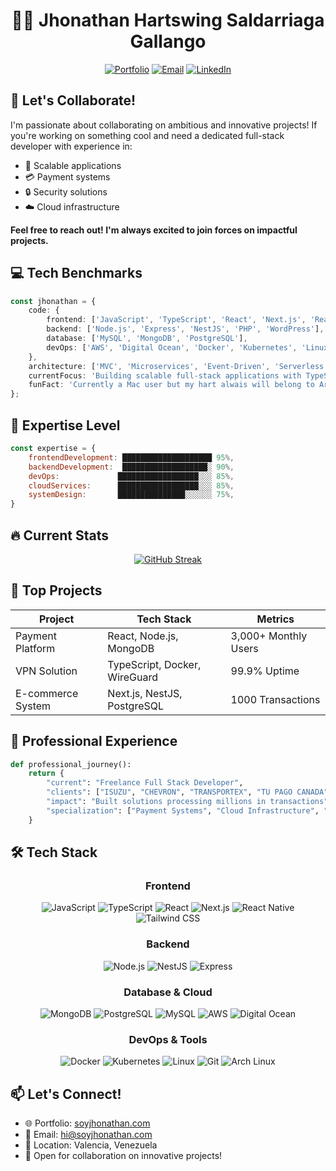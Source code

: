 <div align="center">

# 👨‍💻 Jhonathan Hartswing Saldarriaga Gallango

[![Portfolio](https://img.shields.io/badge/Portfolio-soyjhonathan.com-blue?style=flat-square&logo=google-chrome)](https://soyjhonathan.com)
[![Email](https://img.shields.io/badge/Email-hi%40soyjhonathan.com-red?style=flat-square&logo=gmail)](mailto:hi@soyjhonathan.com)
[![LinkedIn](https://img.shields.io/badge/LinkedIn-Connect-blue?style=flat-square&logo=linkedin)](https://linkedin.com/in/YourLinkedIn)

</div>

## 🤝 Let's Collaborate!

I'm passionate about collaborating on ambitious and innovative projects! If you're working on something cool and need a dedicated full-stack developer with experience in:
- 🚀 Scalable applications
- 💳 Payment systems
- 🔒 Security solutions
- ☁️ Cloud infrastructure

**Feel free to reach out! I'm always excited to join forces on impactful projects.**

## 💻 Tech Benchmarks

```typescript
const jhonathan = {
    code: {
        frontend: ['JavaScript', 'TypeScript', 'React', 'Next.js', 'React Native', 'Tailwind CSS'],
        backend: ['Node.js', 'Express', 'NestJS', 'PHP', 'WordPress'],
        database: ['MySQL', 'MongoDB', 'PostgreSQL'],
        devOps: ['AWS', 'Digital Ocean', 'Docker', 'Kubernetes', 'Linux', 'Git'],
    },
    architecture: ['MVC', 'Microservices', 'Event-Driven', 'Serverless'],
    currentFocus: 'Building scalable full-stack applications with TypeScript and Cloud Infrastructure',
    funFact: 'Currently a Mac user but my hart alwais will belong to Arch Linux :('
};
```

## 🎯 Expertise Level

```javascript
const expertise = {
    frontendDevelopment: ████████████████████ 95%,
    backendDevelopment:  ███████████████████░ 90%,
    devOps:             ██████████████████░░░ 85%,
    cloudServices:      ██████████████████░░░ 85%,
    systemDesign:       ███████████████░░░░░░ 75%,
}
```

## 🔥 Current Stats

<div align="center">
  
[![GitHub Streak](https://github-readme-streak-stats.herokuapp.com/?user=YourGitHubUsername&theme=dark&hide_border=true)](https://github.com/YourGitHubUsername)

</div>

## 🚀 Top Projects

<div align="center">

| Project | Tech Stack | Metrics |
|---------|------------|---------|
| Payment Platform | React, Node.js, MongoDB | 3,000+ Monthly Users |
| VPN Solution | TypeScript, Docker, WireGuard | 99.9% Uptime |
| E-commerce System | Next.js, NestJS, PostgreSQL | 1000 Transactions |

</div>

## 💼 Professional Experience

```python
def professional_journey():
    return {
        "current": "Freelance Full Stack Developer",
        "clients": ["ISUZU", "CHEVRON", "TRANSPORTEX", "TU PAGO CANADA", "ENERGYSOLARVELA"],
        "impact": "Built solutions processing millions in transactions",
        "specialization": ["Payment Systems", "Cloud Infrastructure", "Business Tools"]
    }
```

## 🛠️ Tech Stack

<div align="center">

### Frontend
![JavaScript](https://img.shields.io/badge/JavaScript-323330?style=for-the-badge&logo=javascript&logoColor=F7DF1E)
![TypeScript](https://img.shields.io/badge/TypeScript-007ACC?style=for-the-badge&logo=typescript&logoColor=white)
![React](https://img.shields.io/badge/React-20232A?style=for-the-badge&logo=react&logoColor=61DAFB)
![Next.js](https://img.shields.io/badge/Next.js-000000?style=for-the-badge&logo=next.js&logoColor=white)
![React Native](https://img.shields.io/badge/React_Native-20232A?style=for-the-badge&logo=react&logoColor=61DAFB)
![Tailwind CSS](https://img.shields.io/badge/Tailwind_CSS-38B2AC?style=for-the-badge&logo=tailwind-css&logoColor=white)

### Backend
![Node.js](https://img.shields.io/badge/Node.js-339933?style=for-the-badge&logo=node.js&logoColor=white)
![NestJS](https://img.shields.io/badge/NestJS-E0234E?style=for-the-badge&logo=nestjs&logoColor=white)
![Express](https://img.shields.io/badge/Express-000000?style=for-the-badge&logo=express&logoColor=white)

### Database & Cloud
![MongoDB](https://img.shields.io/badge/MongoDB-47A248?style=for-the-badge&logo=mongodb&logoColor=white)
![PostgreSQL](https://img.shields.io/badge/PostgreSQL-316192?style=for-the-badge&logo=postgresql&logoColor=white)
![MySQL](https://img.shields.io/badge/MySQL-4479A1?style=for-the-badge&logo=mysql&logoColor=white)
![AWS](https://img.shields.io/badge/AWS-232F3E?style=for-the-badge&logo=amazon-aws&logoColor=white)
![Digital Ocean](https://img.shields.io/badge/Digital_Ocean-0080FF?style=for-the-badge&logo=digitalocean&logoColor=white)

### DevOps & Tools
![Docker](https://img.shields.io/badge/Docker-2496ED?style=for-the-badge&logo=docker&logoColor=white)
![Kubernetes](https://img.shields.io/badge/Kubernetes-326CE5?style=for-the-badge&logo=kubernetes&logoColor=white)
![Linux](https://img.shields.io/badge/Linux-FCC624?style=for-the-badge&logo=linux&logoColor=black)
![Git](https://img.shields.io/badge/Git-F05032?style=for-the-badge&logo=git&logoColor=white)
![Arch Linux](https://img.shields.io/badge/Arch_Linux-1793D1?style=for-the-badge&logo=arch-linux&logoColor=white)

</div>

## 📫 Let's Connect!

- 🌐 Portfolio: [soyjhonathan.com](https://soyjhonathan.com)
- 📧 Email: [hi@soyjhonathan.com](mailto:hi@soyjhonathan.com)
- 📍 Location: Valencia, Venezuela
- 💼 Open for collaboration on innovative projects!
